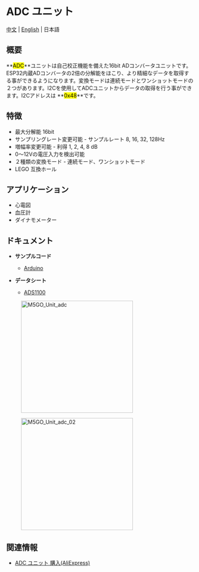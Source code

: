 # ADC ユニット

[中文](zh_CN/product_documents/units/unit_adc) | [English](en/product_documents/units/unit_adc) | 日本語

## 概要

**<mark>ADC</mark>**ユニットは自己校正機能を備えた16bit ADコンバータユニットです。ESP32内蔵ADコンバータの2倍の分解能をほこり、より精細なデータを取得する事ができるようになります。変換モードは連続モードとワンショットモードの２つがあります。I2Cを使用してADCユニットからデータの取得を行う事ができます。I2Cアドレスは **<mark>0x48</mark>**です。

## 特徴

- 最大分解能 16bit
- サンプリングレート変更可能 - サンプルレート 8, 16, 32, 128Hz
- 増幅率変更可能 - 利得 1, 2, 4, 8 dB
- 0〜12Vの電圧入力を検出可能
- ２種類の変換モード - 連続モード、ワンショットモード
- LEGO 互換ホール

## アプリケーション

- 心電図
- 血圧計
- ダイナモメーター

## ドキュメント

- **サンプルコード**
  - [Arduino](https://github.com/m5stack/M5Stack/tree/master/examples/Unit/ADC_ADS1100)

- **データシート**
  - [ADS1100](http://pdf1.alldatasheet.com/datasheet-pdf/view/619024/TI1/ADS1100.html)

<figure>
    <img src="assets/img/product_pics/units/M5GO_Unit_adc.png" alt="M5GO_Unit_adc" height="300px" width="300px">
</figure>
<figure>
    <img src="assets/img/product_pics/units/M5GO_Unit_adc_02.jpg" alt="M5GO_Unit_adc_02" height="300px" width="300px">
</figure>

## 関連情報

- [ADC ユニット 購入(AliExpress)](https://www.aliexpress.com/store/product/M5Stack-ADC-16-I2C-ADS1100-0-12/3226069_32946953374.html)